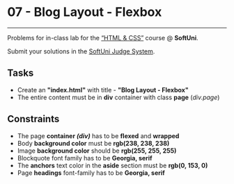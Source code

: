 ﻿# 07 - Blog Layout - Flexbox
------
Problems for in-class lab for the [“HTML & CSS”](https://softuni.bg/trainings/2375/html-and-css-may-2019) course @ **SoftUni**.

Submit your solutions in the [SoftUni Judge System](https://judge.softuni.bg/Contests/1236/Flexbox).

## Tasks
 * Create an **"index.html"** with title - **"Blog Layout - Flexbox"**
 * The entire content must be in **div** container with class **page** (*div.page*)

## Constraints
 * The page **container *(div)*** has to be **flexed** and **wrapped**
 * Body **background color** must be **rgb(238, 238, 238)**
 * Image **background color** should be **rgb(255, 255, 255)**
 * Blockquote font family has to be **Georgia, serif**
 * The **anchors** text color in the **aside** section must be **rgb(0, 153, 0)**
 * Page **headings** font-family has to be **Georgia, serif**


